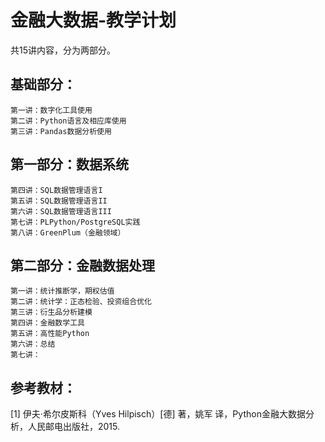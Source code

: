 # 金融大数据-教学计划

共15讲内容，分为两部分。

## 基础部分：

```
第一讲：数字化工具使用
第二讲：Python语言及相应库使用
第三讲：Pandas数据分析使用
```

## 第一部分：数据系统

```
第四讲：SQL数据管理语言I
第五讲：SQL数据管理语言II
第六讲：SQL数据管理语言III
第七讲：PLPython/PostgreSQL实践 
第八讲：GreenPlum（金融领域）
```

## 第二部分：金融数据处理

```
第一讲：统计推断学，期权估值
第二讲：统计学：正态检验、投资组合优化
第三讲：衍生品分析建模
第四讲：金融数学工具
第五讲：高性能Python
第六讲：总结
第七讲： 
```

## 参考教材：

[1] 伊夫·希尔皮斯科（Yves Hilpisch）[德] 著，姚军 译，Python金融大数据分析，人民邮电出版社，2015.
